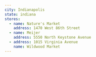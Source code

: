 ```yaml
---
city: Indianapolis
state: indiana
stores:
  - name: Nature's Market
    address: 1470 West 86th Street
  - name: Meijer
    address: 5550 North Keystone Avenue
  - address: 1015 Virginia Avenue
    name: Wildwood Market
---
```

